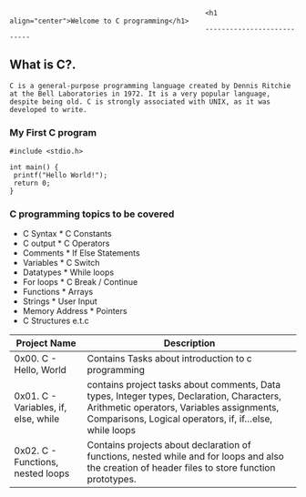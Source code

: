 
                                                    <h1 align="center">Welcome to C programming</h1>
                                                    ---------------------------
## What is C?.
`C is a general-purpose programming language created by Dennis Ritchie at the Bell Laboratories in 1972.
 It is a very popular language, despite being old.
 C is strongly associated with UNIX, as it was developed to write.`
 
 ### My First C program
 ```
 #include <stdio.h>

int main() {
  printf("Hello World!");
  return 0;
} 
```
 
 ### C programming topics to be covered
 * C Syntax                                            * C Constants
 * C output                                            * C Operators
 * Comments                                            * If Else Statements
 * Variables                                           * C Switch
 * Datatypes                                           * While loops
 * For loops                                           * C Break / Continue
 * Functions                                           * Arrays
 * Strings                                             * User Input
 * Memory Address                                      * Pointers
 * C Structures e.t.c
 
| Project Name  | Description |
|-------------|--------------|
| 0x00. C - Hello, World  | Contains Tasks about introduction to c programming |
| 0x01. C - Variables, if, else, while | contains project tasks about comments, Data types, Integer types, Declaration, Characters, Arithmetic operators, Variables assignments, Comparisons, Logical operators, if, if…else, while loops |
| 0x02. C - Functions, nested loops | Contains projects about declaration of functions, nested while and for loops and also the creation of header files to store function prototypes. |
